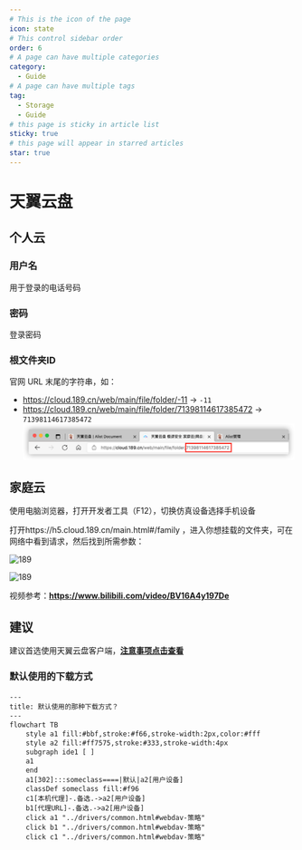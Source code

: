 ```yaml
---
# This is the icon of the page
icon: state
# This control sidebar order
order: 6
# A page can have multiple categories
category:
  - Guide
# A page can have multiple tags
tag:
  - Storage
  - Guide
# this page is sticky in article list
sticky: true
# this page will appear in starred articles
star: true
---
```


# 天翼云盘



## **个人云**

### **用户名**

用于登录的电话号码

### **密码**

登录密码

### **根文件夹ID**

官网 URL 末尾的字符串，如：

- https://cloud.189.cn/web/main/file/folder/-11 -> `-11`
- https://cloud.189.cn/web/main/file/folder/71398114617385472 -> `71398114617385472`
![189](/img/drivers/189.png)

## **家庭云**

使用电脑浏览器，打开开发者工具（F12），切换仿真设备选择手机设备

打开https://h5.cloud.189.cn/main.html#/family ，进入你想挂载的文件夹，可在网络中看到请求，然后找到所需参数：

![189](/img/drivers/189/189-1.png)

![189](/img/drivers/189/189-2.png)

视频参考：**https://www.bilibili.com/video/BV16A4y197De**

## **建议**

建议首选使用天翼云盘客户端，[**注意事项点击查看**](../../faq/howto.md#添加-天翼云盘客户端-存储时-提示-need-img-validate-code-验证码)



### **默认使用的下载方式**

```mermaid
---
title: 默认使用的那种下载方式？
---
flowchart TB
    style a1 fill:#bbf,stroke:#f66,stroke-width:2px,color:#fff
    style a2 fill:#ff7575,stroke:#333,stroke-width:4px
    subgraph ide1 [ ]
    a1
    end
    a1[302]:::someclass====|默认|a2[用户设备]
    classDef someclass fill:#f96
    c1[本机代理]-.备选.->a2[用户设备]
    b1[代理URL]-.备选.->a2[用户设备]
    click a1 "../drivers/common.html#webdav-策略"
    click b1 "../drivers/common.html#webdav-策略"
    click c1 "../drivers/common.html#webdav-策略"
```
